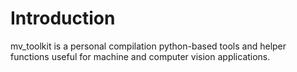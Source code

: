 # Introduction
mv_toolkit is a personal compilation python-based tools and helper functions useful for machine and computer vision applications.